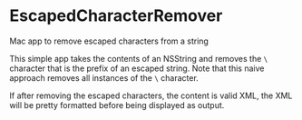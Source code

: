 EscapedCharacterRemover
=======================

Mac app to remove escaped characters from a string

This simple app takes the contents of an NSString and removes the `\` character that is the prefix of an escaped string.
Note that this naive approach removes all instances of the `\` character.

If after removing the escaped characters, the content is valid XML, the XML will be pretty formatted before being displayed as output.


